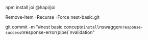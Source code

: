 npm install joi @hapi/joi


Remove-Item -Recurse -Force nest-basic\.git

git commit -m "#nest basic concept`ninstall`nswagger`nresponse-success`nresponse-error(pipe)`nvalidation"
